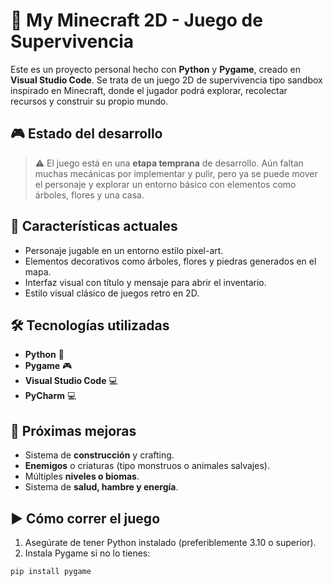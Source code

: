 # 🌱 My Minecraft 2D - Juego de Supervivencia

Este es un proyecto personal hecho con **Python** y **Pygame**, creado en **Visual Studio Code**. Se trata de un juego 2D de supervivencia tipo sandbox inspirado en Minecraft, donde el jugador podrá explorar, recolectar recursos y construir su propio mundo.

## 🎮 Estado del desarrollo

> ⚠️ El juego está en una **etapa temprana** de desarrollo. Aún faltan muchas mecánicas por implementar y pulir, pero ya se puede mover el personaje y explorar un entorno básico con elementos como árboles, flores y una casa.

## 🧱 Características actuales

- Personaje jugable en un entorno estilo pixel-art.
- Elementos decorativos como árboles, flores y piedras generados en el mapa.
- Interfaz visual con título y mensaje para abrir el inventario.
- Estilo visual clásico de juegos retro en 2D.

## 🛠 Tecnologías utilizadas

- **Python** 🐍
- **Pygame** 🎮
- **Visual Studio Code** 💻
- **PyCharm** 💻

## 🚧 Próximas mejoras

- Sistema de **construcción** y crafting.
- **Enemigos** o criaturas (tipo monstruos o animales salvajes).
- Múltiples **niveles o biomas**.
- Sistema de **salud, hambre y energía**.

## ▶️ Cómo correr el juego

1. Asegúrate de tener Python instalado (preferiblemente 3.10 o superior).
2. Instala Pygame si no lo tienes:

```bash
pip install pygame
